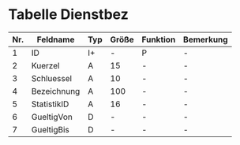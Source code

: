 # Tabelle Dienstbez

Nr.|Feldname|Typ|Größe|Funktion|Bemerkung
---|---|---|---|---|---
1|ID|I+|-|P|-
2|Kuerzel|A|15|-|-
3|Schluessel|A|10|-|-
4|Bezeichnung|A|100 |-|-
5|StatistikID|A|16 |-|-
6|GueltigVon|D|-|-|-
7|GueltigBis|D|  -|-|-

